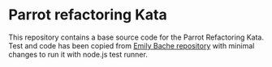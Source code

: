 # Parrot refactoring Kata

This repository contains a base source code for the Parrot Refactoring Kata. Test and code has been copied from [Emily Bache repository](https://github.com/emilybache/Parrot-Refactoring-Kata) with minimal changes to run it with node.js test runner.
